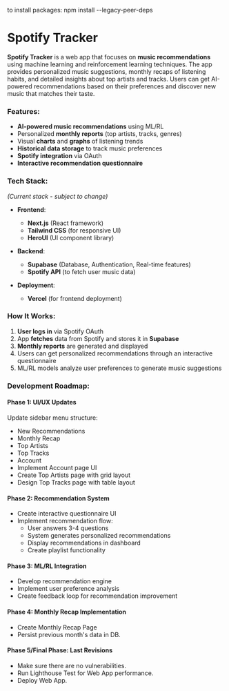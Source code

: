 to install packages: npm install --legacy-peer-deps

# **Spotify Tracker**

**Spotify Tracker** is a web app that focuses on **music recommendations** using machine learning and reinforcement learning techniques. The app provides personalized music suggestions, monthly recaps of listening habits, and detailed insights about top artists and tracks. Users can get AI-powered recommendations based on their preferences and discover new music that matches their taste.

### **Features:**
- **AI-powered music recommendations** using ML/RL
- Personalized **monthly reports** (top artists, tracks, genres)
- Visual **charts** and **graphs** of listening trends
- **Historical data storage** to track music preferences
- **Spotify integration** via OAuth
- **Interactive recommendation questionnaire**

### **Tech Stack:**
*(Current stack - subject to change)*

- **Frontend**:  
  - **Next.js** (React framework)  
  - **Tailwind CSS** (for responsive UI)
  - **HeroUI** (UI component library)

- **Backend**:  
  - **Supabase** (Database, Authentication, Real-time features)  
  - **Spotify API** (to fetch user music data)

- **Deployment**:  
  - **Vercel** (for frontend deployment)

  

### **How It Works:**
1. **User logs in** via Spotify OAuth
2. App **fetches** data from Spotify and stores it in **Supabase**
3. **Monthly reports** are generated and displayed
4. Users can get personalized recommendations through an interactive questionnaire
5. ML/RL models analyze user preferences to generate music suggestions

### **Development Roadmap:**

#### Phase 1: UI/UX Updates
  Update sidebar menu structure:
  - New Recommendations
  - Monthly Recap
  - Top Artists
  - Top Tracks
  - Account
- Implement Account page UI
- Create Top Artists page with grid layout
- Design Top Tracks page with table layout

#### Phase 2: Recommendation System
- Create interactive questionnaire UI
- Implement recommendation flow:
  - User answers 3-4 questions
  - System generates personalized recommendations
  - Display recommendations in dashboard
  - Create playlist functionality

#### Phase 3: ML/RL Integration
- Develop recommendation engine
- Implement user preference analysis
- Create feedback loop for recommendation improvement

#### Phase 4: Monthly Recap Implementation
- Create Monthly Recap Page
- Persist previous month's data in DB.

#### Phase 5/Final Phase: Last Revisions
- Make sure there are no vulnerabilities.
- Run Lighthouse Test for Web App performance.
- Deploy Web App. 
